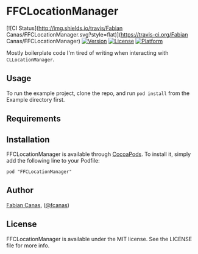 # FFCLocationManager

[![CI Status](http://img.shields.io/travis/Fabian Canas/FFCLocationManager.svg?style=flat)](https://travis-ci.org/Fabian Canas/FFCLocationManager)
[![Version](https://img.shields.io/cocoapods/v/FFCLocationManager.svg?style=flat)](http://cocoadocs.org/docsets/FFCLocationManager)
[![License](https://img.shields.io/cocoapods/l/FFCLocationManager.svg?style=flat)](http://cocoadocs.org/docsets/FFCLocationManager)
[![Platform](https://img.shields.io/cocoapods/p/FFCLocationManager.svg?style=flat)](http://cocoadocs.org/docsets/FFCLocationManager)

Mostly boilerplate code I'm tired of writing when interacting with `CLLocationManager`.

## Usage

To run the example project, clone the repo, and run `pod install` from the Example directory first.

## Requirements

## Installation

FFCLocationManager is available through [CocoaPods](http://cocoapods.org). To install
it, simply add the following line to your Podfile:

    pod "FFCLocationManager"

## Author

[Fabian Canas](https://github.com/fcanas), ([@fcanas](https://twitter.com/fcanas))

## License

FFCLocationManager is available under the MIT license. See the LICENSE file for more info.

